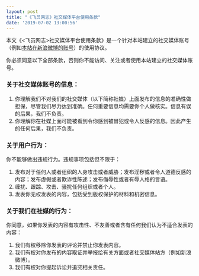```yaml
---
layout: post
title: "《飞员网志》社交媒体平台使用条款"
date: '2019-07-02 13:00:56'
---
```


本文《\<飞员网志\>社交媒体平台使用条款》是一个针对本站建立的社交媒体账号（例如[本站在新浪微博的账号](https://weibo.com/dun4real)）的使用协议。

你必须同意以下全部条款，否则你不能访问、关注或者使用本站建立的社交媒体账号。

### 关于社交媒体账号的信息：

1. 你理解我们不对我们的社交媒体（以下简称社媒）上面发布的信息的准确性做担保，尽管我们尽力达到准确。任何重要信息均需要你个人做核实。信息有误的后果，我们不负责。
2. 你理解你在社媒上面可能被看到令你感到被冒犯或令人反感的信息。因此产生的任何后果，我们不负责。

### 关于用户行为：

你不能够做出违规行为。违规事项包括但不限于：

1. 发布对于任何人或者组织的人身攻击或者威胁；发布淫秽或者令人道德反感的内容；发布虚假或者欺诈性陈述；发布侮辱性或者有辱人格的言语。
2. 缠扰、跟踪、攻击、骚扰任何组织或者个人。
3. 发表你无权发表的内容，包括受到版权保护的材料和机密信息。

### 关于我们在社媒的行为：

你同意，如果你发表的内容有攻击性、不友善或者含有任何我们认为不适合发表的内容：

1. 我们有权移除你发表的评论并禁止你发表内容。
2. 我们有权对你发布的内容取证并举报给有关方面或者社交媒体站方（例如新浪微博）。
3. 我们有权对你提起诉讼并追究相关责任。
